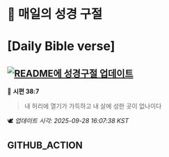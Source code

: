 # 🙏 매일의 성경 구절
# [Daily Bible verse]
## [![README에 성경구절 업데이트](https://github.com/DONGSUKA/first_test/actions/workflows/update-readme-bible.yml/badge.svg)](https://github.com/DONGSUKA/first_test/actions/workflows/update-readme-bible.yml)
<!-- START_BIBLE_VERSE -->
📖 **시편 38:7**
> 내 허리에 열기가 가득하고 내 살에 성한 곳이 없나이다

🕊️ _업데이트 시각: 2025-09-28 16:07:38 KST_
  <!-- END_BIBLE_VERSE -->
## GITHUB_ACTION
